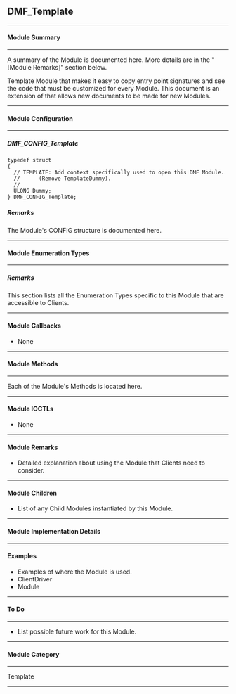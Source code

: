 ## DMF_Template

-----------------------------------------------------------------------------------------------------------------------------------

#### Module Summary

-----------------------------------------------------------------------------------------------------------------------------------

A summary of the Module is documented here. More details are in the "[Module Remarks]" section below.

Template Module that makes it easy to copy entry point signatures and see the code that must be customized for every Module. This
document is an extension of that allows new documents to be made for new Modules.

-----------------------------------------------------------------------------------------------------------------------------------

#### Module Configuration

-----------------------------------------------------------------------------------------------------------------------------------
##### DMF_CONFIG_Template
````
typedef struct
{
  // TEMPLATE: Add context specifically used to open this DMF Module.
  //      (Remove TemplateDummy).
  //
  ULONG Dummy;
} DMF_CONFIG_Template;
````

##### Remarks

The Module's CONFIG structure is documented here.

-----------------------------------------------------------------------------------------------------------------------------------

#### Module Enumeration Types

-----------------------------------------------------------------------------------------------------------------------------------

##### Remarks

This section lists all the Enumeration Types specific to this Module that are accessible to Clients.

-----------------------------------------------------------------------------------------------------------------------------------

#### Module Callbacks

* None

-----------------------------------------------------------------------------------------------------------------------------------

#### Module Methods

-----------------------------------------------------------------------------------------------------------------------------------

Each of the Module's Methods is located here.

-----------------------------------------------------------------------------------------------------------------------------------

#### Module IOCTLs

* None

-----------------------------------------------------------------------------------------------------------------------------------

#### Module Remarks

* Detailed explanation about using the Module that Clients need to consider.

-----------------------------------------------------------------------------------------------------------------------------------

#### Module Children

* List of any Child Modules instantiated by this Module.

-----------------------------------------------------------------------------------------------------------------------------------

#### Module Implementation Details

-----------------------------------------------------------------------------------------------------------------------------------

#### Examples

* Examples of where the Module is used.
* ClientDriver
* Module

-----------------------------------------------------------------------------------------------------------------------------------

#### To Do

-----------------------------------------------------------------------------------------------------------------------------------

* List possible future work for this Module.

-----------------------------------------------------------------------------------------------------------------------------------
#### Module Category

-----------------------------------------------------------------------------------------------------------------------------------

Template

-----------------------------------------------------------------------------------------------------------------------------------

